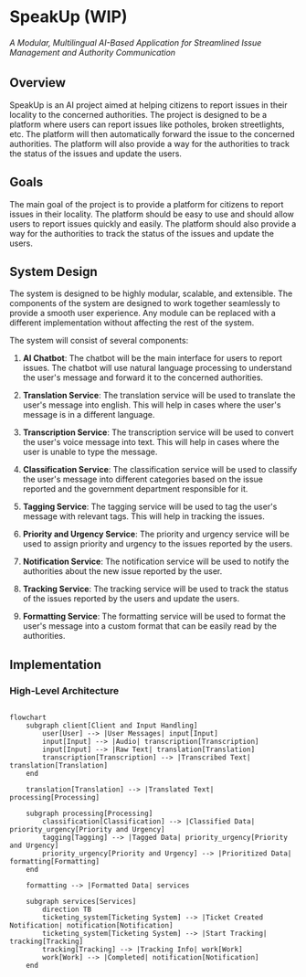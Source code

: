 # SpeakUp (WIP)
###### A Modular, Multilingual AI-Based Application for Streamlined Issue Management and Authority Communication


## Overview

SpeakUp is an AI project aimed at helping citizens to report issues in their locality to the concerned authorities. The project is designed to be a platform where users can report issues like potholes, broken streetlights, etc. The platform will then automatically forward the issue to the concerned authorities. The platform will also provide a way for the authorities to track the status of the issues and update the users.

## Goals

The main goal of the project is to provide a platform for citizens to report issues in their locality. The platform should be easy to use and should allow users to report issues quickly and easily. The platform should also provide a way for the authorities to track the status of the issues and update the users.

## System Design

The system is designed to be highly modular, scalable, and extensible. The components of the system are designed to work together seamlessly to provide a smooth user experience. Any module can be replaced with a different implementation without affecting the rest of the system.

The system will consist of several components:

1. **AI Chatbot**: The chatbot will be the main interface for users to report issues. The chatbot will use natural language processing to understand the user's message and forward it to the concerned authorities.

2. **Translation Service**: The translation service will be used to translate the user's message into english. This will help in cases where the user's message is in a different language.

3. **Transcription Service**: The transcription service will be used to convert the user's voice message into text. This will help in cases where the user is unable to type the message.

4. **Classification Service**: The classification service will be used to classify the user's message into different categories based on the issue reported and the government department responsible for it.

5. **Tagging Service**: The tagging service will be used to tag the user's message with relevant tags. This will help in tracking the issues.

6. **Priority and Urgency Service**: The priority and urgency service will be used to assign priority and urgency to the issues reported by the users.

7. **Notification Service**: The notification service will be used to notify the authorities about the new issue reported by the user.

8. **Tracking Service**: The tracking service will be used to track the status of the issues reported by the users and update the users.

9. **Formatting Service**: The formatting service will be used to format the user's message into a custom format that can be easily read by the authorities.

## Implementation

### High-Level Architecture

```mermaid

flowchart
    subgraph client[Client and Input Handling]
        user[User] --> |User Messages| input[Input]
        input[Input] --> |Audio| transcription[Transcription]
        input[Input] --> |Raw Text| translation[Translation]
        transcription[Transcription] --> |Transcribed Text| translation[Translation]
    end

    translation[Translation] --> |Translated Text| processing[Processing]

    subgraph processing[Processing]
        classification[Classification] --> |Classified Data| priority_urgency[Priority and Urgency]
        tagging[Tagging] --> |Tagged Data| priority_urgency[Priority and Urgency]
        priority_urgency[Priority and Urgency] --> |Prioritized Data| formatting[Formatting]
    end

    formatting --> |Formatted Data| services

    subgraph services[Services]
        direction TB
        ticketing_system[Ticketing System] --> |Ticket Created Notification| notification[Notification]
        ticketing_system[Ticketing System] --> |Start Tracking| tracking[Tracking]
        tracking[Tracking] --> |Tracking Info| work[Work]
        work[Work] --> |Completed| notification[Notification]
    end
```
